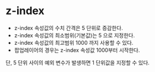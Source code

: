 # z-index

* z-index 속성값의 수치 간격은 5 단위로 증감한다.
* z-index 속성값의 최소범위(기본값)는 5 으로 지정한다.
* z-index 속성값의 최고범위 1000 까지 사용할 수 있다.
* 팝업레이어의 경우는 z-index 속성값 1000부터 시작한다.

단, 5 단위 사이의 예외 변수가 발생하면 1 단위값을 지정할 수 있다.